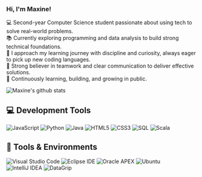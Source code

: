 ### Hi, I'm Maxine!

💻 Second-year Computer Science student passionate about using tech to solve real-world problems.<br/>
📚 Currently exploring programming and data analysis to build strong technical foundations.<br/>
🧠 I approach my learning journey with discipline and curiosity, always eager to pick up new coding languages.<br/>
🤝 Strong believer in teamwork and clear communication to deliver effective solutions.<br/>
🌱 Continuously learning, building, and growing in public.

![Maxine's github stats](https://github-readme-stats.vercel.app/api?username=maxine-pinto&count_private=true&show_icons=true&theme=radical&hide_rank=false)

## 💻  Development Tools

<!-- Programming Languages -->
![JavaScript](https://img.shields.io/badge/JavaScript-F7DF1E?style=for-the-badge&logo=javascript&logoColor=black)
![Python](https://img.shields.io/badge/Python-3776AB?style=for-the-badge&logo=python&logoColor=white)
![Java](https://img.shields.io/badge/Java-ED8B00?style=for-the-badge&logo=java&logoColor=white)
![HTML5](https://img.shields.io/badge/HTML5-E34F26?style=for-the-badge&logo=html5&logoColor=white)
![CSS3](https://img.shields.io/badge/CSS3-1572B6?style=for-the-badge&logo=css3&logoColor=white)
![SQL](https://img.shields.io/badge/SQL-336791?style=for-the-badge&logo=postgresql&logoColor=white)
![Scala](https://img.shields.io/badge/Scala-DC322F?style=for-the-badge&logo=scala&logoColor=white)

## 🧰 Tools & Environments
![Visual Studio Code](https://img.shields.io/badge/VS%20Code-007ACC?style=for-the-badge&logo=visual-studio-code&logoColor=white)
![Eclipse IDE](https://img.shields.io/badge/Eclipse-2C2255?style=for-the-badge&logo=eclipse&logoColor=white)
![Oracle APEX](https://img.shields.io/badge/Oracle%20APEX-F80000?style=for-the-badge&logo=oracle&logoColor=white)
![Ubuntu](https://img.shields.io/badge/Ubuntu-E95420?style=for-the-badge&logo=ubuntu&logoColor=white)
![IntelliJ IDEA](https://img.shields.io/badge/IntelliJ%20IDEA-000000?style=for-the-badge&logo=intellij-idea&logoColor=white)
![DataGrip](https://img.shields.io/badge/DataGrip-21D789?style=for-the-badge&logo=datagrip&logoColor=white)
